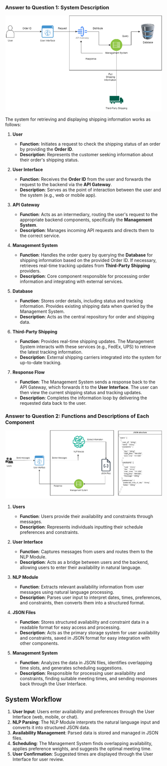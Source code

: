 ### Answer to Question 1: System Description

![System Diagram for Question 1](./Question1.png)

The system for retrieving and displaying shipping information works as follows:

1. **User**
   - **Function**: Initiates a request to check the shipping status of an order by providing the **Order ID**.
   - **Description**: Represents the customer seeking information about their order's shipping status.

2. **User Interface**
   - **Function**: Receives the **Order ID** from the user and forwards the request to the backend via the **API Gateway**.
   - **Description**: Serves as the point of interaction between the user and the system (e.g., web or mobile app).

3. **API Gateway**
   - **Function**: Acts as an intermediary, routing the user's request to the appropriate backend components, specifically the **Management System**.
   - **Description**: Manages incoming API requests and directs them to the correct service.

4. **Management System**
   - **Function**: Handles the order query by querying the **Database** for shipping information based on the provided Order ID. If necessary, retrieves real-time tracking updates from **Third-Party Shipping** providers.
   - **Description**: Core component responsible for processing order information and integrating with external services.

5. **Database**
   - **Function**: Stores order details, including status and tracking information. Provides existing shipping data when queried by the Management System.
   - **Description**: Acts as the central repository for order and shipping data.

6. **Third-Party Shipping**
   - **Function**: Provides real-time shipping updates. The Management System interacts with these services (e.g., FedEx, UPS) to retrieve the latest tracking information.
   - **Description**: External shipping carriers integrated into the system for up-to-date tracking.

7. **Response Flow**
   - **Function**: The Management System sends a response back to the API Gateway, which forwards it to the **User Interface**. The user can then view the current shipping status and tracking updates.
   - **Description**: Completes the information loop by delivering the requested data back to the user.

### Answer to Question 2: Functions and Descriptions of Each Component

![System Diagram for Question 2](./Question2.png)

1. **Users**
   - **Function**: Users provide their availability and constraints through messages.
   - **Description**: Represents individuals inputting their schedule preferences and constraints.

2. **User Interface**
   - **Function**: Captures messages from users and routes them to the NLP Module.
   - **Description**: Acts as a bridge between users and the backend, allowing users to enter their availability in natural language.

3. **NLP Module**
   - **Function**: Extracts relevant availability information from user messages using natural language processing.
   - **Description**: Parses user input to interpret dates, times, preferences, and constraints, then converts them into a structured format.

4. **JSON Files**
   - **Function**: Stores structured availability and constraint data in a readable format for easy access and processing.
   - **Description**: Acts as the primary storage system for user availability and constraints, saved in JSON format for easy integration with other components.

5. **Management System**
   - **Function**: Analyzes the data in JSON files, identifies overlapping time slots, and generates scheduling suggestions.
   - **Description**: Responsible for processing user availability and constraints, finding suitable meeting times, and sending responses back through the User Interface.

## System Workflow

1. **User Input**: Users enter availability and preferences through the User Interface (web, mobile, or chat).
2. **NLP Parsing**: The NLP Module interprets the natural language input and converts it into structured JSON data.
3. **Availability Management**: Parsed data is stored and managed in JSON files.
4. **Scheduling**: The Management System finds overlapping availability, applies preference weights, and suggests the optimal meeting time.
5. **User Confirmation**: Suggested times are displayed through the User Interface for user review.
